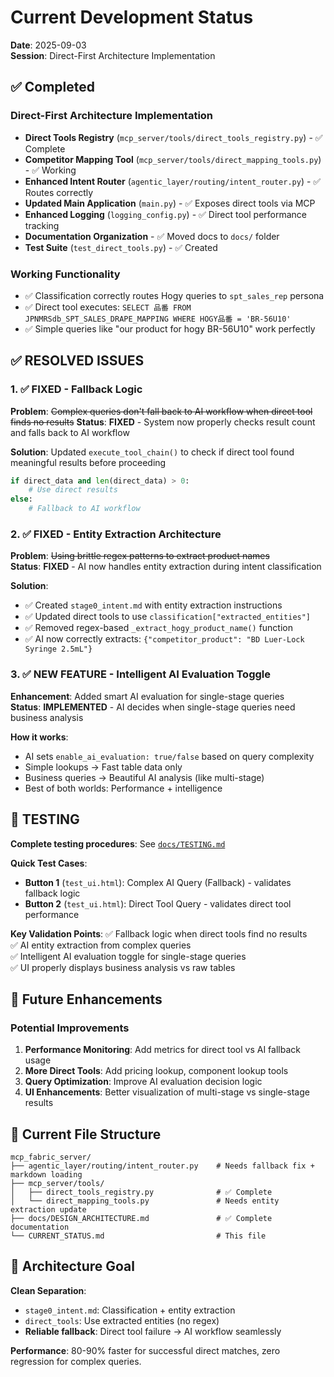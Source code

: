 # Current Development Status

**Date**: 2025-09-03  
**Session**: Direct-First Architecture Implementation  

## ✅ Completed

### Direct-First Architecture Implementation
- **Direct Tools Registry** (`mcp_server/tools/direct_tools_registry.py`) - ✅ Complete
- **Competitor Mapping Tool** (`mcp_server/tools/direct_mapping_tools.py`) - ✅ Working
- **Enhanced Intent Router** (`agentic_layer/routing/intent_router.py`) - ✅ Routes correctly
- **Updated Main Application** (`main.py`) - ✅ Exposes direct tools via MCP
- **Enhanced Logging** (`logging_config.py`) - ✅ Direct tool performance tracking
- **Documentation Organization** - ✅ Moved docs to `docs/` folder
- **Test Suite** (`test_direct_tools.py`) - ✅ Created

### Working Functionality
- ✅ Classification correctly routes Hogy queries to `spt_sales_rep` persona
- ✅ Direct tool executes: `SELECT 品番 FROM JPNMRSdb_SPT_SALES_DRAPE_MAPPING WHERE HOGY品番 = 'BR-56U10'`
- ✅ Simple queries like "our product for hogy BR-56U10" work perfectly

## ✅ RESOLVED ISSUES

### 1. ✅ FIXED - Fallback Logic 
**Problem**: ~~Complex queries don't fall back to AI workflow when direct tool finds no results~~
**Status**: **FIXED** - System now properly checks result count and falls back to AI workflow

**Solution**: Updated `execute_tool_chain()` to check if direct tool found meaningful results before proceeding
```python
if direct_data and len(direct_data) > 0:
    # Use direct results  
else:
    # Fallback to AI workflow
```

### 2. ✅ FIXED - Entity Extraction Architecture
**Problem**: ~~Using brittle regex patterns to extract product names~~  
**Status**: **FIXED** - AI now handles entity extraction during intent classification

**Solution**:
- ✅ Created `stage0_intent.md` with entity extraction instructions
- ✅ Updated direct tools to use `classification["extracted_entities"]` 
- ✅ Removed regex-based `_extract_hogy_product_name()` function
- ✅ AI now correctly extracts: `{"competitor_product": "BD Luer-Lock Syringe 2.5mL"}`

### 3. ✅ NEW FEATURE - Intelligent AI Evaluation Toggle
**Enhancement**: Added smart AI evaluation for single-stage queries  
**Status**: **IMPLEMENTED** - AI decides when single-stage queries need business analysis

**How it works**:
- AI sets `enable_ai_evaluation: true/false` based on query complexity
- Simple lookups → Fast table data only
- Business queries → Beautiful AI analysis (like multi-stage)
- Best of both worlds: Performance + intelligence

## 🧪 TESTING

**Complete testing procedures**: See [`docs/TESTING.md`](docs/TESTING.md)

**Quick Test Cases**:
- **Button 1** (`test_ui.html`): Complex AI Query (Fallback) - validates fallback logic
- **Button 2** (`test_ui.html`): Direct Tool Query - validates direct tool performance

**Key Validation Points**:
✅ Fallback logic when direct tools find no results  
✅ AI entity extraction from complex queries  
✅ Intelligent AI evaluation toggle for single-stage queries  
✅ UI properly displays business analysis vs raw tables

## 🎯 Future Enhancements

### Potential Improvements
1. **Performance Monitoring**: Add metrics for direct tool vs AI fallback usage
2. **More Direct Tools**: Add pricing lookup, component lookup tools
3. **Query Optimization**: Improve AI evaluation decision logic
4. **UI Enhancements**: Better visualization of multi-stage vs single-stage results

## 📁 Current File Structure
```
mcp_fabric_server/
├── agentic_layer/routing/intent_router.py    # Needs fallback fix + markdown loading
├── mcp_server/tools/
│   ├── direct_tools_registry.py              # ✅ Complete
│   └── direct_mapping_tools.py               # Needs entity extraction update  
├── docs/DESIGN_ARCHITECTURE.md               # ✅ Complete documentation
└── CURRENT_STATUS.md                         # This file
```

## 🎯 Architecture Goal
**Clean Separation**:
- `stage0_intent.md`: Classification + entity extraction
- `direct_tools`: Use extracted entities (no regex)
- **Reliable fallback**: Direct tool failure → AI workflow seamlessly

**Performance**: 80-90% faster for successful direct matches, zero regression for complex queries.